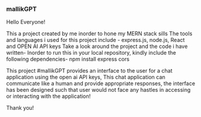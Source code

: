 ### mallikGPT
Hello Everyone!

This a project created by me inorder to hone my MERN stack sills
The tools and languages i used for this project include - express.js, node.js, React and OPEN AI API keys
Take a look around the project and the code i have written-
Inorder to run this in your local repository, kindly include the following dependencies-
npm install express cors 

This project #mallikGPT provides an interface to the user for a chat application using the open ai API keys, 
This chat application can communicate like a human and provide appropriate responses, the interface has been designed such that user would not face any hastles in accessing or interacting with the application!

Thank you!
